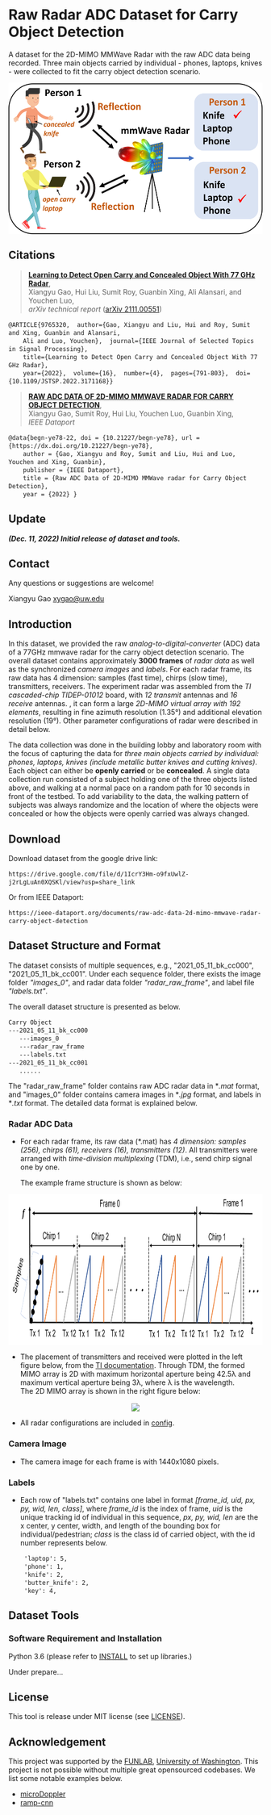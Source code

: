 # Raw Radar ADC Dataset for Carry Object Detection

A dataset for the 2D-MIMO MMWave Radar with the raw ADC data being recorded. Three main objects carried by individual - phones, laptops, knives - were collected to fit the carry object detection scenario. 

<p align="center"> <img src='docs/tease.png' align="center" height="300px"> </p>

## Citations

> [**Learning to Detect Open Carry and Concealed Object With 77 GHz Radar**](https://ieeexplore.ieee.org/abstract/document/9765320),            
> Xiangyu Gao, Hui Liu, Sumit Roy, Guanbin Xing, Ali Alansari, and Youchen Luo, <br/>
> *arXiv technical report* ([arXiv 2111.00551](https://arxiv.org/abs/2111.00551.pdf))  
    
    @ARTICLE{9765320,  author={Gao, Xiangyu and Liu, Hui and Roy, Sumit and Xing, Guanbin and Alansari, 
        Ali and Luo, Youchen},  journal={IEEE Journal of Selected Topics in Signal Processing},   
        title={Learning to Detect Open Carry and Concealed Object With 77 GHz Radar},   
        year={2022},  volume={16},  number={4},  pages={791-803},  doi={10.1109/JSTSP.2022.3171168}}

> [**RAW ADC DATA OF 2D-MIMO MMWAVE RADAR FOR CARRY OBJECT DETECTION**](https://ieee-dataport.org/documents/raw-adc-data-2d-mimo-mmwave-radar-carry-object-detection),            
> Xiangyu Gao, Sumit Roy, Hui Liu, Youchen Luo, Guanbin Xing, <br/>
> *IEEE Dataport*

    @data{begn-ye78-22, doi = {10.21227/begn-ye78}, url = {https://dx.doi.org/10.21227/begn-ye78},
        author = {Gao, Xiangyu and Roy, Sumit and Liu, Hui and Luo, Youchen and Xing, Guanbin},
        publisher = {IEEE Dataport},
        title = {Raw ADC Data of 2D-MIMO MMWave radar for Carry Object Detection},
        year = {2022} }

## Update
***(Dec. 11, 2022) Initial release of dataset and tools.***

## Contact
Any questions or suggestions are welcome! 

Xiangyu Gao [xygao@uw.edu](mailto:xygao@uw.edu) 

## Introduction
In this dataset, we provided the raw *analog-to-digital-converter* (ADC) data of a 77GHz mmwave radar for the carry object detection scenario. The overall dataset contains approximately **3000 frames** of *radar data* as well as the synchronized *camera images* and *labels*. For each radar frame, its raw data has 4 dimension: samples (fast time), chirps (slow time), transmitters, receivers. The experiment radar was assembled from the *TI cascaded-chip TIDEP-01012* board, with *12 transmit* antennas and *16 receive* antennas. , it can form a large *2D-MIMO virtual array with 192 elements*, resulting in fine azimuth resolution (1.35°) and additional elevation resolution (19°). Other parameter configurations of radar were described in detail below. 

The data collection was done in the building lobby and laboratory room with the focus of capturing the data for *three main objects carried by individual: phones, laptops, knives (include metallic butter knives and cutting knives)*. Each object can either be **openly carried** or be **concealed**. A single data collection run consisted of a subject holding one of the three objects listed above, and walking at a normal pace on a random path for 10 seconds in front of the testbed. To add variability to the data, the walking pattern of subjects was always randomize and the location of where the objects were concealed or how the objects were openly carried was always changed. 

## Download

Download dataset from the google drive link:
```
https://drive.google.com/file/d/1IcrY3Hm-o9fxUwlZ-j2rLgLuAn0XQSKl/view?usp=share_link
``` 
Or from IEEE Dataport:
```
https://ieee-dataport.org/documents/raw-adc-data-2d-mimo-mmwave-radar-carry-object-detection
```

## Dataset Structure and Format

The dataset consists of multiple sequences, e.g., "2021_05_11_bk_cc000", "2021_05_11_bk_cc001". Under each sequence folder, there exists the image folder *"images_0"*, and radar data folder *"radar_raw_frame"*, and label file *"labels.txt"*.

The overall dataset structure is presented as below.

    Carry Object
    ---2021_05_11_bk_cc000
       ---images_0
       ---radar_raw_frame
       ---labels.txt
    ---2021_05_11_bk_cc001
       ......
       
The "radar_raw_frame" folder contains raw ADC radar data in **.mat* format, and "images_0" folder contains camera images in **.jpg* format, and labels in **.txt* format. The detailed data format is explained below.

### Radar ADC Data

*  For each radar frame, its raw data (*.mat) has *4 dimension: samples (256), chirps (61), receivers (16), transmitters (12)*. All transmitters were arranged with *time-division multiplexing* (TDM), i.e., send chirp signal one by one.

    The example frame structure is shown as below:
<p align="center"> <img src='docs/cascaded_frame_structure.png' align="center" height="300px"> </p>

* The placement of transmitters and received were plotted in the left figure below, from the [TI documentation](https://www.ti.com/lit/ug/tiduen5a/tiduen5a.pdf). Through TDM, the formed MIMO array is 2D with maximum horizontal aperture being 42.5λ and maximum vertical aperture being 3λ, where λ is the wavelength.  
    The 2D MIMO array is shown in the right figure below:
<p align="center"> <img src='docs/antenna%20array.png' align="center" height="300px"> </p>

* All radar configurations are included in [config](config.py).

### Camera Image

*  The camera image for each frame is with 1440x1080 pixels.

### Labels

*  Each row of "labels.txt" contains one label in format *[frame_id, uid, px, py, wid, len, class]*, where *frame_id* is the index of frame, *uid* is the unique tracking id of individual in this sequence, *px, py, wid, len* are the x center, y center, width, and length of the bounding box for individual/pedestrian; *class* is the class id of carried object, with the id number represents below.

        'laptop': 5,
        'phone': 1,
        'knife': 2,
        'butter_knife': 2,
        'key': 4,

## Dataset Tools

### Software Requirement and Installation

Python 3.6 (please refer to [INSTALL](requirements.txt) to set up libraries.)

Under prepare...

## License

This tool is release under MIT license (see [LICENSE](LICENSE)).

## Acknowledgement
This project was supported by the [FUNLAB](https://depts.washington.edu/funlab/), [University of Washington](http://www.washington.edu/). This project is not possible without multiple great opensourced codebases. We list some notable examples below.

* [microDoppler](https://github.com/Xiangyu-Gao/mmWave-radar-signal-processing-and-microDoppler-classification)
* [ramp-cnn](https://github.com/Xiangyu-Gao/Radar-multiple-perspective-object-detection)
